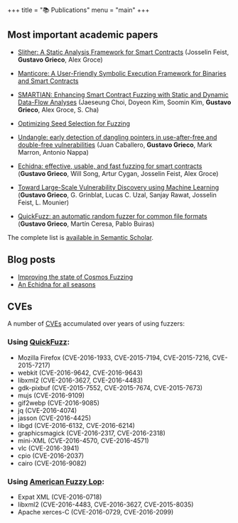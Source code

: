 +++
title = "📚 Publications"
menu = "main"
+++

## Most important academic papers

* [Slither: A Static Analysis Framework for Smart Contracts](https://arxiv.org/abs/1908.09878) (Josselin Feist, **Gustavo Grieco**, Alex Groce)
* [Manticore: A User-Friendly Symbolic Execution Framework for Binaries and Smart Contracts](https://arxiv.org/abs/1907.03890)
* [SMARTIAN: Enhancing Smart Contract Fuzzing with Static and Dynamic Data-Flow Analyses](https://islab-sogang.github.io/data/ase2021.pdf) (Jaeseung Choi, Doyeon Kim, Soomin Kim, **Gustavo Grieco**, Alex Groce, S. Cha)

* [Optimizing Seed Selection for Fuzzing](https://www.usenix.org/system/files/conference/usenixsecurity14/sec14-paper-rebert.pdf)

* [Undangle: early detection of dangling pointers in use-after-free and double-free vulnerabilities](https://software.imdea.org/~juanca/papers/undangle_issta12_av.pdf)
  (Juan Caballero, **Gustavo Grieco**, Mark Marron, Antonio Nappa)

* [Echidna: effective, usable, and fast fuzzing for smart contracts](https://agroce.github.io/issta20.pdf) (**Gustavo Grieco**, Will Song, Artur Cygan, Josselin Feist, Alex Groce)

* [Toward Large-Scale Vulnerability Discovery using Machine Learning](https://www.covert.io/research-papers/deep-learning-security/Toward%20large-scale%20vulnerability%20discovery%20using%20Machine%20Learning.pdf) (**Gustavo Grieco**, G. Grinblat, Lucas C. Uzal, Sanjay Rawat, Josselin Feist, L. Mounier)

* [QuickFuzz: an automatic random fuzzer for common file formats](https://people.kth.se/~buiras/publications/QFHaskell2016.pdf) (**Gustavo Grieco**, Martín Ceresa, Pablo Buiras)

The complete list is [available in Semantic Scholar](https://www.semanticscholar.org/author/Gustavo-Grieco/39340848).

## Blog posts

* [Improving the state of Cosmos Fuzzing](https://blog.trailofbits.com/2024/02/05/improving-the-state-of-cosmos-fuzzing/)
* [An Echidna for all seasons](https://blog.trailofbits.com/2020/03/30/an-echidna-for-all-seasons/)

## CVEs

A number of [CVEs](https://en.wikipedia.org/wiki/Common_Vulnerabilities_and_Exposures) accumulated over years of using fuzzers:

### Using [QuickFuzz](https://people.kth.se/~buiras/publications/QFHaskell2016.pdf):

* Mozilla Firefox (CVE-2016-1933, CVE-2015-7194, CVE-2015-7216, CVE-2015-7217)
* webkit (CVE-2016-9642, CVE-2016-9643)
* libxml2 (CVE-2016-3627, CVE-2016-4483)
* gdk-pixbuf (CVE-2015-7552, CVE-2015-7674, CVE-2015-7673)
* mujs (CVE-2016-9109)
* gif2webp (CVE-2016-9085)
* jq (CVE-2016-4074)
* jasson (CVE-2016-4425)
* libgd (CVE-2016-6132, CVE-2016-6214)
* graphicsmagick (CVE-2016-2317, CVE-2016-2318)
* mini-XML (CVE-2016-4570, CVE-2016-4571)
* vlc (CVE-2016-3941)
* cpio (CVE-2016-2037)
* cairo (CVE-2016-9082)

### Using [American Fuzzy Lop](https://github.com/google/AFL):

* Expat XML (CVE-2016-0718)
* libxml2 (CVE-2016-4483, CVE-2016-3627, CVE-2015-8035)
* Apache xerces-C (CVE-2016-0729, CVE-2016-2099)